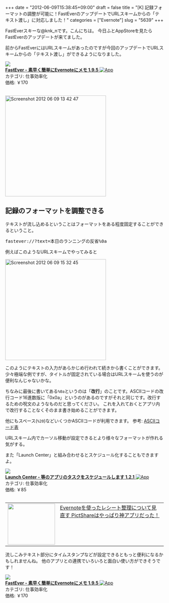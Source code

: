 +++
date = "2012-06-09T15:38:45+09:00"
draft = false
title = "[K] 記録フォーマットの調整が可能に！FastEverのアップデートでURLスキームからの「テキスト渡し」に対応しました！"
categories = ["Evernote"]
slug = "5639"
+++

FastEverスキーな@knk_nです。こんにちは。
今日ふとAppStoreを見たらFastEverのアップデートが来てました。

前からFastEverにはURLスキームがあったのですが今回のアップデートでURLスキームからの「テキスト渡し」ができるようになりました。

<table class="appstorehelper">
<a href="http://itunes.apple.com/jp/app/fastever-su-zaoku-jian-dannievernotenimemo/id364580273?mt=8&uo=4" rel="nofollow" target="_blank"><img class="appstorehelper_appicn" src="http://a2.mzstatic.com/us/r1000/094/Purple/v4/5e/ba/e6/5ebae68f-3918-6440-3d14-41d0fddfa4d7/mzl.bshomtrl.png" alt"" /></a><div class="appstorehelper_text"><a href="http://itunes.apple.com/jp/app/fastever-su-zaoku-jian-dannievernotenimemo/id364580273?mt=8&uo=4" rel="nofollow" target="_blank"><b>FastEver - 素早く簡単にEvernoteにメモ 1.9.5</b> <img alt="App" src="http://ax.phobos.apple.com.edgesuite.net/ja_jp/images/web/linkmaker/badge_appstore-sm.gif" style="vertical-align: text-bottom;" /></b></a><br />カテゴリ: 仕事効率化<br />価格: &#65509;170<br clear="all" /></div>
</table>

<div class="center"><a href="https://knk-n.com/images/2012/06/screenshot-2012-06-09-13.42.47.jpg"><img src="https://knk-n.com/images/2012/06/screenshot-2012-06-09-13.42.47.jpg" alt="Screenshot 2012 06 09 13 42 47" title="screenshot 2012-06-09 13.42.47.jpg" border="0" width="320" height="auto" /></a></div><!--more--><h2>記録のフォーマットを調整できる</h2>
テキストが流し込めるということはフォーマットをある程度固定することができるということ。

<pre>fastever://?text=本日のランニングの反省%0a</pre>
例えばこのようなURLスキームでやってみると

<div class="center"><a href="https://knk-n.com/images/2012/06/screenshot-2012-06-09-15.32.45.jpg"><img src="https://knk-n.com/images/2012/06/screenshot-2012-06-09-15.32.45.jpg" alt="Screenshot 2012 06 09 15 32 45" title="screenshot 2012-06-09 15.32.45.jpg" border="0" width="320" height="auto" /></a></div>

このようにテキストの入力があらかじめ行われて続きから書くことができます。
少々極端な例ですが、タイトルが固定されている場合はURLスキームを使うのが便利なんじゃないかな。

ちなみに最後に書いてある<code>%0a</code>というのは「<strong>改行</strong>」のことです。ASCIIコードの改行コード16進数版に「0x0a」というのがあるのですがそれと同じです。改行するための呪文のようなものだと思ってください。
これを入れておくとアプリ内で改行することなくそのまま書き始めることができます。

他にもスペース(<code>%20</code>)などいくつかASCIIコードが利用できます。
参考: <a  href="http://www9.plala.or.jp/sgwr-t/c_sub/ascii.html" target="_blank">ASCIIコード表</a><script type="text/javascript">var url = "http://www9.plala.or.jp/sgwr-t/c_sub/ascii.html";</script><script src="http://api.b.st-hatena.com/entry.count?url=http://www9.plala.or.jp/sgwr-t/c_sub/ascii.html&callback=hatebTxt"></script>

URLスキーム内でカーソル移動が設定できるとより様々なフォーマットが作れる気がする。

また「Launch Center」と組み合わせるとスケジュール化することもできますよ。

<table class="appstorehelper">
<a href="http://itunes.apple.com/jp/app/launch-center-dengnoapurinotasukuwosukejurushimasu/id488626436?mt=8&uo=4" rel="nofollow" target="_blank"><img class="appstorehelper_appicn" src="http://a3.mzstatic.com/us/r1000/062/Purple/4c/51/8f/mzl.qrlpshpb.jpg" /></a><div class="appstorehelper_text"><a href="http://itunes.apple.com/jp/app/launch-center-dengnoapurinotasukuwosukejurushimasu/id488626436?mt=8&uo=4" rel="nofollow" target="_blank"><b>Launch Center - 等のアプリのタスクをスケジュールします 1.2.1</b> <img alt="App" src="http://ax.phobos.apple.com.edgesuite.net/ja_jp/images/web/linkmaker/badge_appstore-sm.gif" style="vertical-align: text-bottom;" /></b></a><br />カテゴリ: 仕事効率化<br />価格: &#65509;85<br clear="all" /></div>
</table>

<table width="100%"><td valign="top" width="150"><a href="http://knk-n.com/2012/03/18/evernote_receipt_management/" target="_blank"><img border="0" src="http://capture.heartrails.com/150x130/shadow?http://knk-n.com/2012/03/18/evernote_receipt_management/" alt="" width="150" height="130" /></a></td><td valign="top"><a  href="http://knk-n.com/2012/03/18/evernote_receipt_management/" target="_blank">Evernoteを使ったレシート整理について見直す PictShareはやっぱり神アプリだった！</a><script type="text/javascript">var url = "http://knk-n.com/2012/03/18/evernote_receipt_management/";</script><script src="http://api.b.st-hatena.com/entry.count?url=http://knk-n.com/2012/03/18/evernote_receipt_management/&callback=hatebTxt"></script>
</td></table>

流しこみテキスト部分にタイムスタンプなどが設定できるともっと便利になるかもしれませんね。
他のアプリとの連携でいろいろと面白い使い方ができそうです！

<table class="appstorehelper">
<a href="http://itunes.apple.com/jp/app/fastever-su-zaoku-jian-dannievernotenimemo/id364580273?mt=8&uo=4" rel="nofollow" target="_blank"><img class="appstorehelper_appicn" src="http://a2.mzstatic.com/us/r1000/094/Purple/v4/5e/ba/e6/5ebae68f-3918-6440-3d14-41d0fddfa4d7/mzl.bshomtrl.png" /></a><div class="appstorehelper_text"><a href="http://itunes.apple.com/jp/app/fastever-su-zaoku-jian-dannievernotenimemo/id364580273?mt=8&uo=4" rel="nofollow" target="_blank"><b>FastEver - 素早く簡単にEvernoteにメモ 1.9.5</b> <img alt="App" src="http://ax.phobos.apple.com.edgesuite.net/ja_jp/images/web/linkmaker/badge_appstore-sm.gif" style="vertical-align: text-bottom;" /></b></a><br />カテゴリ: 仕事効率化<br />価格: &#65509;170<br clear="all" /></div>
</table>
